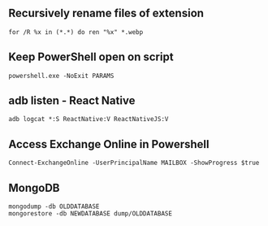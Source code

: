 ## Recursively rename files of extension
`for /R %x in (*.*) do ren "%x" *.webp`

## Keep PowerShell open on script
`powershell.exe -NoExit PARAMS`

## adb listen - React Native 
`adb logcat *:S ReactNative:V ReactNativeJS:V`

## Access Exchange Online in Powershell
`Connect-ExchangeOnline -UserPrincipalName MAILBOX -ShowProgress $true`

## MongoDB 
`mongodump -db OLDDATABASE`<br/>
`mongorestore -db NEWDATABASE dump/OLDDATABASE`
